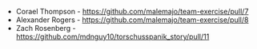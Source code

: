 * Corael Thompson - https://github.com/malemajo/team-exercise/pull/7
* Alexander Rogers - https://github.com/malemajo/team-exercise/pull/8
* Zach Rosenberg - https://github.com/mdnguy10/torschusspanik_story/pull/11
